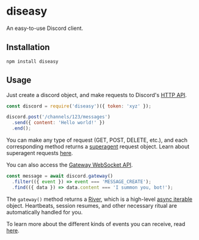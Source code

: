 # diseasy

An easy-to-use Discord client.

## Installation

```
npm install diseasy
```

## Usage

Just create a discord object, and make requests to Discord's [HTTP API](https://discordapp.com/developers/docs/reference#http-api).

```js
const discord = require('diseasy')({ token: 'xyz' });

discord.post('/channels/123/messages')
  .send({ content: 'Hello world!' })
  .end();
```

You can make any type of request (GET, POST, DELETE, etc.), and each corresponding method returns a [superagent](https://github.com/visionmedia/superagent) request object. Learn about superagent requests [here](https://visionmedia.github.io/superagent/#request-basics).

You can also access the [Gateway WebSocket API](https://discordapp.com/developers/docs/reference#gateway-websocket-api).

```js
const message = await discord.gateway()
  .filter(({ event }) => event === 'MESSAGE_CREATE');
  .find(({ data }) => data.content === 'I summon you, bot!');
```

The `gateway()` method returns a [River](https://github.com/JoshuaWise/wise-river), which is a high-level [async iterable](https://github.com/tc39/proposal-async-iteration) object. Heartbeats, session resumes, and other necessary ritual are automatically handled for you.

To learn more about the different kinds of events you can receive, read [here](https://discordapp.com/developers/docs/topics/gateway#commands-and-events-gateway-events).
